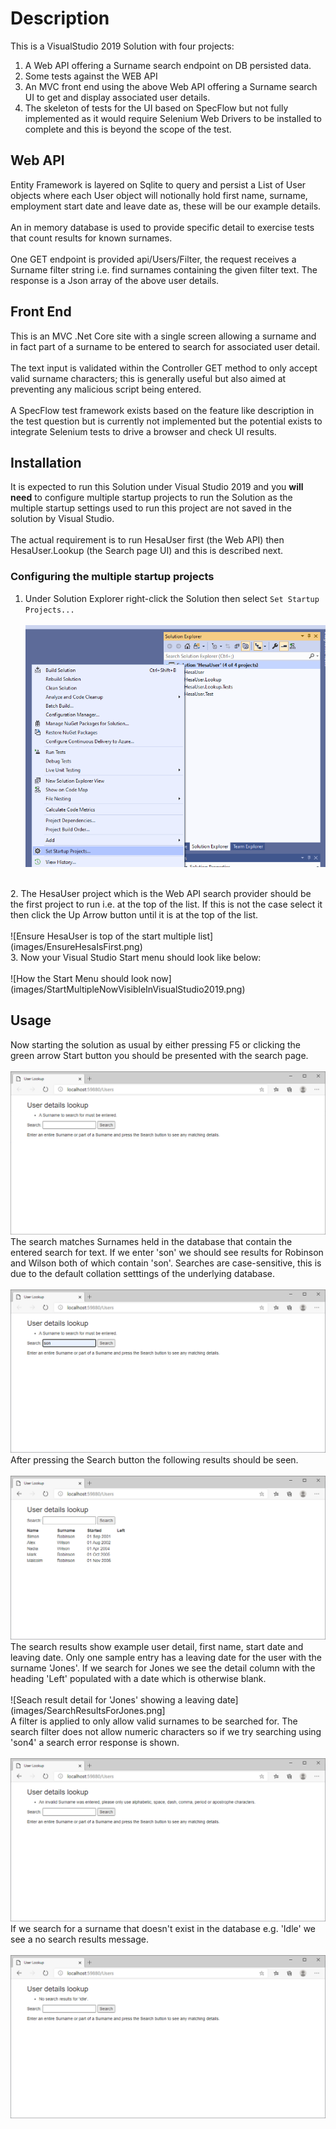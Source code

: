 # Description
This is a VisualStudio 2019 Solution with four projects:
1. A Web API offering a Surname search endpoint on DB persisted data.
2. Some tests against the WEB API
3. An MVC front end using the above Web API offering a Surname search UI to get and display associated user details.
4. The skeleton of tests for the UI based on SpecFlow but not fully implemented as it would require Selenium Web Drivers to be installed to complete and this is beyond the scope of the test.

## Web API
Entity Framework is layered on Sqlite to query and persist a List of User objects where each User object will notionally hold first name, surname, employment start date and leave date as, these will be our example details.<br><br>
An in memory database is used to provide specific detail to exercise tests that count results for known surnames.<br><br>
One GET endpoint is provided api/Users/Filter, the request receives a Surname filter string i.e. find surnames containing the given filter text. The response is a Json array of the above user details.

## Front End
This is an MVC .Net Core site with a single screen allowing a surname and in fact part of a surname to be entered to search for associated user detail.<br><br>
The text input is validated within the Controller GET method to only accept valid surname characters; this is generally useful but also aimed at preventing any malicious script being entered.<br><br>
A SpecFlow test framework exists based on the feature like description in the test question but is currently not implemented but the potential exists to integrate Selenium tests to drive a browser and check UI results.

## Installation
It is expected to run this Solution under Visual Studio 2019 and you **will need** to configure multiple startup projects to run the Solution as the multiple startup settings used to run this project are not saved in the solution by Visual Studio.<br><br>
The actual requirement is to run HesaUser first (the Web API) then HesaUser.Lookup (the Search page UI) and this is described next.
### Configuring the multiple startup projects
1. Under Solution Explorer right-click the Solution then select `Set Startup Projects...`
<br><br>
![Select set startup projects](images/SelectSetStartupProjects.png) 
<br>
2. The HesaUser project which is the Web API search provider should be the first project to run i.e. at the top of the list. If this is not the case select it then click the Up Arrow button until it is at the top of the list.
<br><br>
![Ensure HesaUser is top of the start multiple list](images/EnsureHesaIsFirst.png) 
<br>
3. Now your Visual Studio Start menu should look like below:
<br><br>
![How the Start Menu should look now](images/StartMultipleNowVisibleInVisualStudio2019.png)

## Usage
Now starting the solution as usual by either pressing F5 or clicking the green arrow Start button you should be presented with the search page.
<br><br>
![The opening search page showing a search for text box and search button](images/TheOpeningSearchPage.png) 
<br>
The search matches Surnames held in the database that contain the entered search for text. If we enter 'son' we should see results for Robinson and Wilson both of which contain 'son'. Searches are case-sensitive, this is due to the default collation setttings of the underlying database.
<br><br>
![Enter 'son' in the search text box](images/EnterSonInSearch.png) 
<br>
After pressing the Search button the following results should be seen.
<br><br>
![Result detail for searching on 'son'](images/SearchResultsForSon.png) 
<br>
The search results show example user detail, first name, start date and leaving date. Only one sample entry has a leaving date for the user with the surname 'Jones'. If we search for Jones we see the detail column with the heading 'Left' populated with a date which is otherwise blank.
<br><br>
![Seach result detail for 'Jones' showing a leaving date](images/SearchResultsForJones.png] 
<br>
A filter is applied to only allow valid surnames to be searched for. The search filter does not allow numeric characters so if we try searching using 'son4' a search error response is shown.
<br><br>
![Search error response when 'son4' is searched for](images/SearchResultsAfterEnteringAnInvalidSurname.png) 
<br>
If we search for a surname that doesn't exist in the database e.g. 'Idle' we see a no search results message.
<br><br>
![Search results when no matching surname is found](images/SearchResultsWhenDetailIsNotFoundForTheSurnameIdle.png) 
